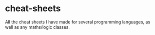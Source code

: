 # cheat-sheets
All the cheat sheets I have made for several programming languages, as well as any maths/logic classes. 

